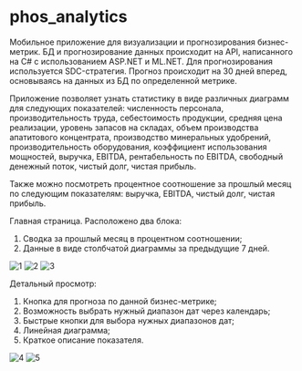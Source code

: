 # phos_analytics

Мобильное приложение для визуализации и прогнозирования бизнес-метрик. БД и прогнозирование данных происходит на API, написанного на C# с использованием ASP.NET и ML.NET. Для прогнозирования используется SDC-стратегия. Прогноз происходит на 30 дней вперед, основываясь на данных из БД по определенной метрике.

Приложение позволяет узнать статистику в виде различных диаграмм для следующих показателей: численность персонала, производительность труда, себестоимость продукции, средняя цена реализации, уровень запасов на складах, объем производства апатитового концентрата, производство минеральных удобрений, производительность оборудования, коэффициент использования мощностей, выручка, EBITDA, рентабельность по EBITDA, свободный денежный поток, чистый долг, чистая прибыль.

Также можно посмотреть процентное соотношение за прошлый месяц по следующим показателям: выручка, EBITDA, чистый долг, чистая прибыль.

Главная страница. Расположено два блока:
  1. Сводка за прошлый месяц в процентном соотношении;
  2. Данные в виде столбчатой диаграммы за предыдущие 7 дней.
     
  ![1](https://github.com/user-attachments/assets/6fdf436f-437c-4605-a5e1-0b89e57bc52c)  ![2](https://github.com/user-attachments/assets/10946537-7ba3-45fb-8533-fa2bfb1c26aa)  ![3](https://github.com/user-attachments/assets/fb9f1b42-018d-4ba3-b5e6-9eb2cdf8f091)

Детальный просмотр:
  1. Кнопка для прогноза по данной бизнес-метрике;
  2. Возможность выбрать нужный диапазон дат через календарь;
  3. Быстрые кнопки для выбора нужных диапазонов дат;
  4. Линейная диаграмма;
  5. Краткое описание показателя.

  ![4](https://github.com/user-attachments/assets/98ced80e-561a-4af5-b04b-225fafc326c4)  ![5](https://github.com/user-attachments/assets/f468fac0-595d-4369-907d-6bd43251f550)

